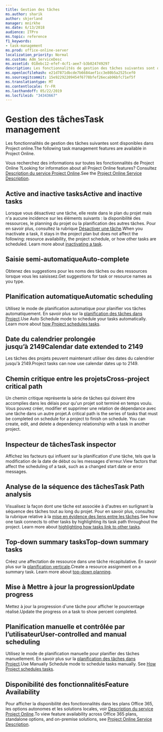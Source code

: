 ```yaml
---
title: Gestion des tâches
ms.author: sharik
author: skjerland
manager: mnirkhe
ms.date: 6/13/2018
audience: ITPro
ms.topic: reference
f1_keywords:
- task-management
ms.prod: office-online-server
localization_priority: Normal
ms.custom: Adm_ServiceDesc
ms.assetid: 018ebc12-efef-4cf1-aee7-b3b024749297
description: Les fonctionnalités de gestion des tâches suivantes sont disponibles dans Project online.
ms.openlocfilehash: e21d7871dbcde7b6684aef1cc3e80b5a2525cef0
ms.sourcegitcommit: 15e92292209454f6778bfef26ecab96bfc71ef5f
ms.translationtype: MT
ms.contentlocale: fr-FR
ms.lasthandoff: 05/22/2019
ms.locfileid: "34343667"
---
```

# <a name="task-management"></a><span data-ttu-id="b2835-103">Gestion des tâches</span><span class="sxs-lookup"><span data-stu-id="b2835-103">Task management</span></span>

<span data-ttu-id="b2835-104">Les fonctionnalités de gestion des tâches suivantes sont disponibles dans Project online.</span><span class="sxs-lookup"><span data-stu-id="b2835-104">The following task management features are available in Project Online.</span></span>
  
<span data-ttu-id="b2835-105">Vous recherchez des informations sur toutes les fonctionnalités de Project Online ?</span><span class="sxs-lookup"><span data-stu-id="b2835-105">Looking for information about all Project Online features?</span></span> <span data-ttu-id="b2835-106">Consultez [Description du service Project Online](project-online-service-description.md).</span><span class="sxs-lookup"><span data-stu-id="b2835-106">See the [Project Online Service Description](project-online-service-description.md).</span></span>
  
## <a name="active-and-inactive-tasks"></a><span data-ttu-id="b2835-107">Active and inactive tasks</span><span class="sxs-lookup"><span data-stu-id="b2835-107">Active and inactive tasks</span></span>
<span data-ttu-id="b2835-108"><a name="bkmk_ActiveInactiveTasks"> </a></span><span class="sxs-lookup"><span data-stu-id="b2835-108"></span></span>

<span data-ttu-id="b2835-p102">Lorsque vous désactivez une tâche, elle reste dans le plan du projet mais n'a aucune incidence sur les éléments suivants : la disponibilité des ressources, le planning du projet ou la planification des autres tâches. Pour en savoir plus, consultez la rubrique [Désactiver une tâche](https://go.microsoft.com/fwlink/p/?LinkId=271335).</span><span class="sxs-lookup"><span data-stu-id="b2835-p102">When you inactivate a task, it stays in the project plan but does not affect the following: resource availability, the project schedule, or how other tasks are scheduled. Learn more about [inactivating a task](https://go.microsoft.com/fwlink/p/?LinkId=271335).</span></span>
  
## <a name="auto-complete"></a><span data-ttu-id="b2835-111">Saisie semi-automatique</span><span class="sxs-lookup"><span data-stu-id="b2835-111">Auto-complete</span></span>
<span data-ttu-id="b2835-112"><a name="bkmk_AutoComplete"> </a></span><span class="sxs-lookup"><span data-stu-id="b2835-112"></span></span>

<span data-ttu-id="b2835-113">Obtenez des suggestions pour les noms des tâches ou des ressources lorsque vous les saisissez.</span><span class="sxs-lookup"><span data-stu-id="b2835-113">Get suggestions for task or resource names as you type.</span></span> 
  
## <a name="automatic-scheduling"></a><span data-ttu-id="b2835-114">Planification automatique</span><span class="sxs-lookup"><span data-stu-id="b2835-114">Automatic scheduling</span></span>
<span data-ttu-id="b2835-115"><a name="bkmk_AutomaticScheduling"> </a></span><span class="sxs-lookup"><span data-stu-id="b2835-115"></span></span>

<span data-ttu-id="b2835-p103">Utilisez le mode de planification automatique pour planifier vos tâches automatiquement. En savoir plus sur la [planification des tâches dans Project](https://go.microsoft.com/fwlink/p/?LinkId=271331).</span><span class="sxs-lookup"><span data-stu-id="b2835-p103">Use Auto Schedule mode to schedule your tasks automatically. Learn more about [how Project schedules tasks](https://go.microsoft.com/fwlink/p/?LinkId=271331).</span></span> 
  
## <a name="calendar-date-extended-to-2149"></a><span data-ttu-id="b2835-118">Date du calendrier prolongée jusqu’à 2149</span><span class="sxs-lookup"><span data-stu-id="b2835-118">Calendar date extended to 2149</span></span>
<span data-ttu-id="b2835-119"><a name="bkmk_Calendardatextended"> </a></span><span class="sxs-lookup"><span data-stu-id="b2835-119"></span></span>

<span data-ttu-id="b2835-120">Les tâches des projets peuvent maintenant utiliser des dates du calendrier jusqu'à 2149.</span><span class="sxs-lookup"><span data-stu-id="b2835-120">Project tasks can now use calendar dates up to 2149.</span></span> 
  
## <a name="cross-project-critical-path"></a><span data-ttu-id="b2835-121">Chemin critique entre les projets</span><span class="sxs-lookup"><span data-stu-id="b2835-121">Cross-project critical path</span></span>
<span data-ttu-id="b2835-122"><a name="bkmk_Cross_projectcriticalpath"> </a></span><span class="sxs-lookup"><span data-stu-id="b2835-122"></span></span>

<span data-ttu-id="b2835-p104">Un chemin critique représente la série de tâches qui doivent être accomplies dans les délais pour qu'un projet soit terminé en temps voulu. Vous pouvez créer, modifier et supprimer une relation de dépendance avec une tâche dans un autre projet.</span><span class="sxs-lookup"><span data-stu-id="b2835-p104">A critical path is the series of tasks that must be completed on schedule for a project to finish on schedule. You can create, edit, and delete a dependency relationship with a task in another project.</span></span> 
  
## <a name="task-inspector"></a><span data-ttu-id="b2835-125">Inspecteur de tâches</span><span class="sxs-lookup"><span data-stu-id="b2835-125">Task inspector</span></span>
<span data-ttu-id="b2835-126"><a name="bkmk_Taskinspector"> </a></span><span class="sxs-lookup"><span data-stu-id="b2835-126"></span></span>

<span data-ttu-id="b2835-127">Affichez les facteurs qui influent sur la planification d'une tâche, tels que la modification de la date de début ou les messages d'erreur.</span><span class="sxs-lookup"><span data-stu-id="b2835-127">View factors that affect the scheduling of a task, such as a changed start date or error messages.</span></span>
  
## <a name="task-path-analysis"></a><span data-ttu-id="b2835-128">Analyse de la séquence des tâches</span><span class="sxs-lookup"><span data-stu-id="b2835-128">Task Path analysis</span></span>
<span data-ttu-id="b2835-129"><a name="bkmk_TaskPath"> </a></span><span class="sxs-lookup"><span data-stu-id="b2835-129"></span></span>

<span data-ttu-id="b2835-p105">Visualisez la façon dont une tâche est associée à d'autres en surlignant la séquence des tâches tout au long du projet. Pour en savoir plus, consultez la rubrique relative à la [mise en évidence des liens entre les tâches](https://go.microsoft.com/fwlink/p/?LinkId=271345).</span><span class="sxs-lookup"><span data-stu-id="b2835-p105">See how one task connects to other tasks by highlighting its task path throughout the project. Learn more about [highlighting how tasks link to other tasks](https://go.microsoft.com/fwlink/p/?LinkId=271345).</span></span>
  
## <a name="top-down-summary-tasks"></a><span data-ttu-id="b2835-132">Top-down summary tasks</span><span class="sxs-lookup"><span data-stu-id="b2835-132">Top-down summary tasks</span></span>
<span data-ttu-id="b2835-133"><a name="bkmk_Topdownsummarytasks"> </a></span><span class="sxs-lookup"><span data-stu-id="b2835-133"></span></span>

<span data-ttu-id="b2835-p106">Créez une affectation de ressource dans une tâche récapitulative. En savoir plus sur la [planification verticale](https://go.microsoft.com/fwlink/p/?LinkId=271333).</span><span class="sxs-lookup"><span data-stu-id="b2835-p106">Create a resource assignment on a summary task. Learn more about [top-down planning](https://go.microsoft.com/fwlink/p/?LinkId=271333).</span></span>
  
## <a name="update-progress"></a><span data-ttu-id="b2835-136">Mise à Mettre à jour la progression</span><span class="sxs-lookup"><span data-stu-id="b2835-136">Update progress</span></span>
<span data-ttu-id="b2835-137"><a name="bkmk_Updateprogress"> </a></span><span class="sxs-lookup"><span data-stu-id="b2835-137"></span></span>

<span data-ttu-id="b2835-138">Mettez à jour la progression d'une tâche pour afficher le pourcentage réalisé.</span><span class="sxs-lookup"><span data-stu-id="b2835-138">Update the progress on a task to show percent completed.</span></span>
  
## <a name="user-controlled-and-manual-scheduling"></a><span data-ttu-id="b2835-139">Planification manuelle et contrôlée par l’utilisateur</span><span class="sxs-lookup"><span data-stu-id="b2835-139">User-controlled and manual scheduling</span></span>
<span data-ttu-id="b2835-140"><a name="bkmk_User_controlledManualscheduling"> </a></span><span class="sxs-lookup"><span data-stu-id="b2835-140"></span></span>

<span data-ttu-id="b2835-p107">Utilisez le mode de planification manuelle pour planifier des tâches manuellement. En savoir plus sur la [planification des tâches dans Project](https://go.microsoft.com/fwlink/p/?LinkId=271331).</span><span class="sxs-lookup"><span data-stu-id="b2835-p107">Use Manually Schedule mode to schedule tasks manually. See [How Project schedules tasks](https://go.microsoft.com/fwlink/p/?LinkId=271331).</span></span>
  
## <a name="feature-availability"></a><span data-ttu-id="b2835-143">Disponibilité des fonctionnalités</span><span class="sxs-lookup"><span data-stu-id="b2835-143">Feature Availability</span></span>
<span data-ttu-id="b2835-144"><a name="bkmk_User_controlledManualscheduling"> </a></span><span class="sxs-lookup"><span data-stu-id="b2835-144"></span></span>

<span data-ttu-id="b2835-145">Pour afficher la disponibilité des fonctionnalités dans les plans Office 365, les options autonomes et les solutions locales, voir [Description du service Project Online](project-online-service-description.md).</span><span class="sxs-lookup"><span data-stu-id="b2835-145">To view feature availability across Office 365 plans, standalone options, and on-premise solutions, see [Project Online Service Description](project-online-service-description.md).</span></span>
  

